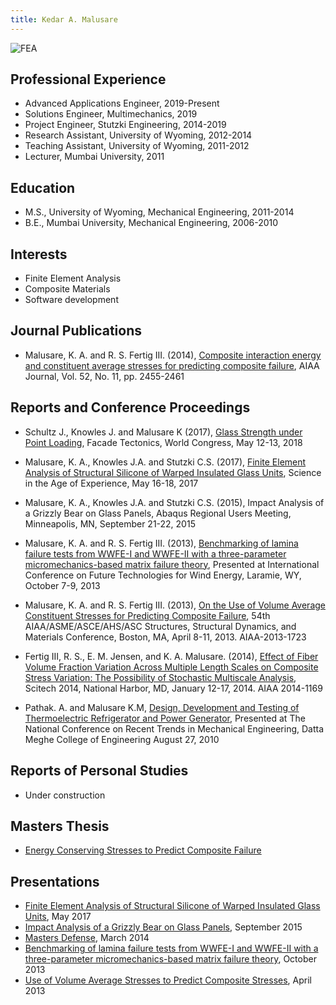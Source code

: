```yaml
---
title: Kedar A. Malusare
---
```

![FEA](/images/Me_face.jpg)


## Professional Experience
* Advanced Applications Engineer, 2019-Present
* Solutions Engineer, Multimechanics, 2019
* Project Engineer, Stutzki Engineering, 2014-2019
* Research Assistant, University of Wyoming, 2012-2014
* Teaching Assistant, University of Wyoming, 2011-2012
* Lecturer, Mumbai University, 2011

## Education
* M.S., University of Wyoming, Mechanical Engineering, 2011-2014
* B.E., Mumbai University, Mechanical Engineering, 2006-2010

## Interests
* Finite Element Analysis
* Composite Materials
* Software development

## Journal Publications
* Malusare, K. A. and R. S. Fertig III. (2014), [Composite interaction energy and constituent average stresses for predicting composite failure](/about_me_pdfs/Kedar14_Journal.pdf), AIAA Journal, Vol. 52, No. 11, pp. 2455-2461


## Reports and Conference Proceedings
* Schultz J., Knowles J. and Malusare K (2017), [Glass Strength under Point Loading](/about_me_pdfs/FacadeTec_2018.pdf), Facade Tectonics, World Congress, May 12-13, 2018

* Malusare, K. A., Knowles J.A. and Stutzki C.S. (2017), [Finite Element Analysis of Structural Silicone of Warped Insulated Glass Units](/about_me_pdfs/FEA_WarpedGlass.pdf), Science in the Age of Experience, May 16-18, 2017

* Malusare, K. A., Knowles J.A. and Stutzki C.S. (2015), Impact Analysis of a Grizzly Bear on Glass Panels, Abaqus Regional Users Meeting, Minneapolis, MN, September 21-22, 2015

* Malusare, K. A. and R. S. Fertig III. (2013), [Benchmarking of lamina failure tests from WWFE-I and WWFE-II with a three-parameter micromechanics-based matrix failure theory](/about_me_pdfs/KedarUW_Conference.pdf), Presented at International Conference on Future Technologies for Wind Energy, Laramie, WY, October 7-9, 2013

* Malusare, K. A. and R. S. Fertig III. (2013), [On the Use of Volume Average Constituent Stresses for Predicting Composite Failure](/about_me_pdfs/AIAA_paper.pdf), 54th AIAA/ASME/ASCE/AHS/ASC Structures, Structural Dynamics, and Materials Conference, Boston, MA, April 8-11, 2013. AIAA-2013-1723

* Fertig III, R. S., E. M. Jensen, and K. A. Malusare. (2014), [Effect of Fiber Volume Fraction Variation Across Multiple Length Scales on Composite Stress Variation: The Possibility of Stochastic Multiscale Analysis](/about_me_pdfs/AIAA-2014-1169.pdf), Scitech 2014, National Harbor, MD, January 12-17, 2014. AIAA 2014-1169

* Pathak. A. and Malusare K.M, [Design, Development and Testing of Thermoelectric Refrigerator and Power Generator](/about_me_pdfs/KedarIndian_Conference.pdf), Presented at The National Conference on Recent Trends in Mechanical Engineering, Datta Meghe College of Engineering August 27, 2010

## Reports of Personal Studies
* Under construction

## Masters Thesis
* [Energy Conserving Stresses to Predict Composite Failure](/about_me_pdfs/Official_UWO_Thesis.pdf)


## Presentations
* [Finite Element Analysis of Structural Silicone of Warped Insulated Glass Units](/about_me_pdfs/WarpedGlass_FEA_ppt.pdf), May 2017
* [Impact Analysis of a Grizzly Bear on Glass Panels](/about_me_pdfs/Bear_Impact_fea_ppt.pdf), September 2015
* [Masters Defense](/about_me_pdfs/Defense_Kedar.pdf), March 2014
* [Benchmarking of lamina failure tests from WWFE-I and WWFE-II with a three-parameter micromechanics-based matrix failure theory](/about_me_pdfs/UW_Conference.pdf), October 2013
* [Use of Volume Average Stresses to Predict Composite Stresses](/about_me_pdfs/AIAA_Talk.pdf), April 2013
